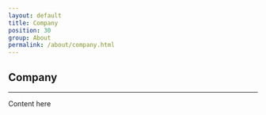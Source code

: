 ```yaml
---
layout: default
title: Company
position: 30
group: About
permalink: /about/company.html
---
```


## Company
***
Content here 

